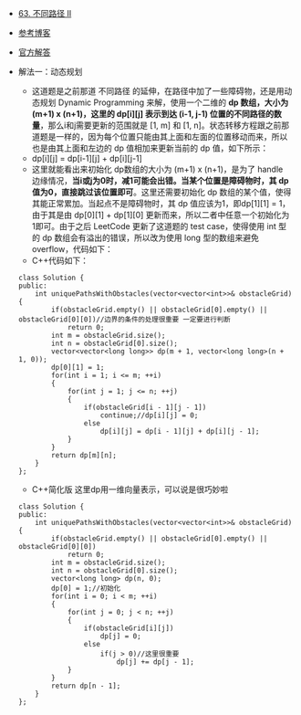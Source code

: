 - [63. 不同路径 II](https://leetcode-cn.com/problems/unique-paths-ii/)
- [参考博客](https://github.com/grandyang/leetcode/issues/63)
- [官方解答](https://leetcode-cn.com/problems/unique-paths-ii/solution/bu-tong-lu-jing-ii-by-leetcode/)
- 解法一：动态规划
    + 这道题是之前那道 不同路径 的延伸，在路径中加了一些障碍物，还是用动态规划 Dynamic Programming 来解，使用一个二维的 **dp 数组，大小为 (m+1) x (n+1)，这里的 dp[i][j] 表示到达 (i-1, j-1) 位置的不同路径的数量**，那么i和j需要更新的范围就是 [1, m] 和 [1, n]。状态转移方程跟之前那道题是一样的，因为每个位置只能由其上面和左面的位置移动而来，所以也是由其上面和左边的 dp 值相加来更新当前的 dp 值，如下所示：
    + dp[i][j] = dp[i-1][j] + dp[i][j-1]
    + 这里就能看出来初始化 dp数组的大小为 (m+1) x (n+1)，是为了 handle 边缘情况，**当i或j为0时，减1可能会出错。当某个位置是障碍物时，其 dp 值为0，直接跳过该位置即可**。这里还需要初始化 dp 数组的某个值，使得其能正常累加。当起点不是障碍物时，其 dp 值应该为1，即dp[1][1] = 1，由于其是由 dp[0][1] + dp[1][0] 更新而来，所以二者中任意一个初始化为1即可。由于之后 LeetCode 更新了这道题的 test case，使得使用 int 型的 dp 数组会有溢出的错误，所以改为使用 long 型的数组来避免 overflow，代码如下：
    + C++代码如下：
    ```
    class Solution {
    public:
        int uniquePathsWithObstacles(vector<vector<int>>& obstacleGrid) {
            if(obstacleGrid.empty() || obstacleGrid[0].empty() || obstacleGrid[0][0])//边界的条件的处理很重要 一定要进行判断
                return 0;
            int m = obstacleGrid.size();
            int n = obstacleGrid[0].size();
            vector<vector<long long>> dp(m + 1, vector<long long>(n + 1, 0));
            dp[0][1] = 1;
            for(int i = 1; i <= m; ++i)
            {
                for(int j = 1; j <= n; ++j)
                {
                    if(obstacleGrid[i - 1][j - 1])
                        continue;//dp[i][j] = 0;
                    else
                        dp[i][j] = dp[i - 1][j] + dp[i][j - 1];
                }
            }
            return dp[m][n];
        }
    };
    ```
    
    + C++简化版 这里dp用一维向量表示，可以说是很巧妙啦
    ```
    class Solution {
    public:
        int uniquePathsWithObstacles(vector<vector<int>>& obstacleGrid) {
            if(obstacleGrid.empty() || obstacleGrid[0].empty() || obstacleGrid[0][0])
                return 0;
            int m = obstacleGrid.size();
            int n = obstacleGrid[0].size();
            vector<long long> dp(n, 0);
            dp[0] = 1;//初始化
            for(int i = 0; i < m; ++i)
            {
                for(int j = 0; j < n; ++j)
                {
                    if(obstacleGrid[i][j])
                        dp[j] = 0;
                    else
                        if(j > 0)//这里很重要
                            dp[j] += dp[j - 1];
                }
            }
            return dp[n - 1];
        }
    };
    ```